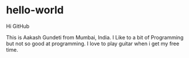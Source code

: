 # hello-world
Hi GitHub

This is Aakash Gundeti from Mumbai, India.
I Like to a bit of Programming but not so good at programming.
I love to play guitar when i get my free time.
